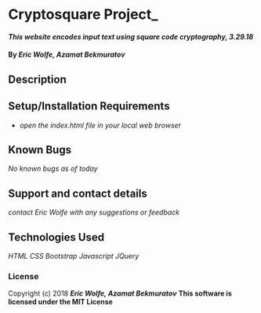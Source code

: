 # Cryptosquare Project_

#### _This website encodes input text using square code cryptography, 3.29.18_

#### By _**Eric Wolfe**, **Azamat Bekmuratov**_

## Description




## Setup/Installation Requirements

* _open the index.html file in your local web browser_

## Known Bugs

_No known bugs as of today_

## Support and contact details

_contact Eric Wolfe with any suggestions or feedback_

## Technologies Used

_HTML_
_CSS_
_Bootstrap_
_Javascript_
_JQuery_

### License

Copyright (c) 2018 _**Eric Wolfe, Azamat Bekmuratov**_
**This software is licensed under the MIT License**
